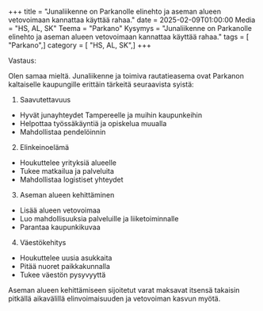 +++
title = "Junaliikenne on Parkanolle elinehto ja aseman alueen vetovoimaan kannattaa käyttää rahaa."
date = 2025-02-09T01:00:00
Media = "HS, AL, SK"
Teema = "Parkano"
Kysymys = "Junaliikenne on Parkanolle elinehto ja aseman alueen vetovoimaan kannattaa käyttää rahaa."
tags = [ "Parkano",]
category = [ "HS, AL, SK",]
+++

Vastaus:

Olen samaa mieltä. Junaliikenne ja toimiva rautatieasema ovat Parkanon kaltaiselle kaupungille erittäin tärkeitä seuraavista syistä:

1. Saavutettavuus
- Hyvät junayhteydet Tampereelle ja muihin kaupunkeihin
- Helpottaa työssäkäyntiä ja opiskelua muualla
- Mahdollistaa pendelöinnin

2. Elinkeinoelämä
- Houkuttelee yrityksiä alueelle
- Tukee matkailua ja palveluita
- Mahdollistaa logistiset yhteydet

3. Aseman alueen kehittäminen
- Lisää alueen vetovoimaa
- Luo mahdollisuuksia palveluille ja liiketoiminnalle
- Parantaa kaupunkikuvaa

4. Väestökehitys
- Houkuttelee uusia asukkaita
- Pitää nuoret paikkakunnalla
- Tukee väestön pysyvyyttä

Aseman alueen kehittämiseen sijoitetut varat maksavat itsensä takaisin pitkällä aikavälillä elinvoimaisuuden ja vetovoiman kasvun myötä.